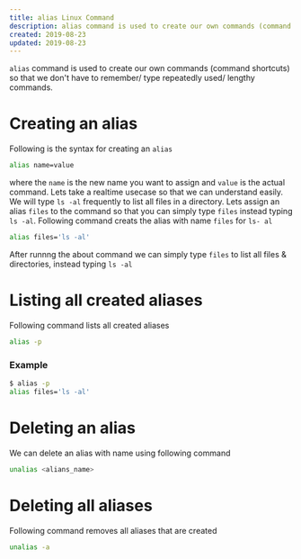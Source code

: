 ```yaml
---
title: alias Linux Command
description: alias command is used to create our own commands (command shortcuts) so that we don't have to remember/ type repeatedly used/ lengthy commands.  
created: 2019-08-23
updated: 2019-08-23
---
```


`alias` command is used to create our own commands (command shortcuts) so that we don't have to remember/ type repeatedly used/ lengthy commands.

# Creating an alias 
Following is the syntax for creating an `alias`

```sh
alias name=value
```
where the `name` is the new name you want to assign and `value` is the actual command.
Lets take a realtime usecase so that we can understand easily. 
We will type `ls -al` frequently to list all files in a directory. Lets assign an alias `files` to the command so that you can simply type `files` instead typing `ls -al`. Following command creats the alias with name `files` for `ls- al`

```sh
alias files='ls -al'
```

After runnng the about command we can simply type `files` to list all files & directories, instead typing `ls -al`

# Listing all created aliases 

Following command lists all created aliases

```sh
alias -p
```
### Example 

```sh
$ alias -p
alias files='ls -al'
```

# Deleting an alias
We can delete an alias with name using following command

```sh
unalias <alians_name>
```

# Deleting all aliases
Following command removes all aliases that are created 

```sh
unalias -a
```